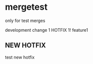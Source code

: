 # mergetest
only for test merges

development change 1
HOTFIX 1!
feature1


## NEW HOTFIX
test new hotfix
